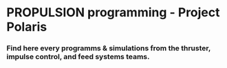 # **PROPULSION programming - Project Polaris**

### Find here every programms & simulations from the **thruster**, **impulse control**, and **feed systems** teams.

